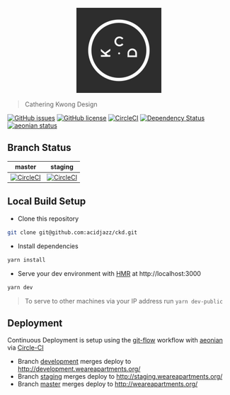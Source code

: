 <p align="center">
  <img src="https://raw.githubusercontent.com/acidjazz/ckd/master/static/android-chrome-192x192.png" alt="CKD Logo"/>
</p>

> Cathering Kwong Design

[![GitHub issues](https://img.shields.io/github/issues/acidjazz/ckd.svg)](https://github.com/acidjazz/ckd/issues)
[![GitHub license](https://img.shields.io/badge/license-Apache%202-blue.svg)](https://raw.githubusercontent.com/acidjazz/ckd/master/license)
[![CircleCI](https://img.shields.io/circleci/project/github/acidjazz/ckd.svg)](https://circleci.com/gh/acidjazz/ckd/)
[![Dependency Status](https://gemnasium.com/badges/github.com/acidjazz/ckd.svg)](https://gemnasium.com/github.com/acidjazz/ckd)
[![aeonian status](https://img.shields.io/badge/%C3%A6onian-deployed-green.svg)](https://github.com/acidjazz/aeonian)


## Branch Status

master | staging 
--- | --- 
[![CircleCI](https://circleci.com/gh/acidjazz/ckd/tree/master.svg?style=shield)](https://circleci.com/gh/acidjazz/ckd/tree/master) | [![CircleCI](https://circleci.com/gh/acidjazz/ckd/tree/staging.svg?style=shield)](https://circleci.com/gh/acidjazz/ckd/tree/staging)

## Local Build Setup
* Clone this repository 
```bash
git clone git@github.com:acidjazz/ckd.git
```
* Install dependencies
```bash
yarn install
```
* Serve your dev environment with [HMR](https://webpack.github.io/docs/hot-module-replacement.html) at http://localhost:3000
```bash
yarn dev
```
> To serve to other machines via your IP address run `yarn dev-public`

## Deployment
Continuous Deployment is setup using the [git-flow](http://nvie.com/posts/a-successful-git-branching-model/) workflow with [aeonian](https://github.com/acidjazz/aeonian) via [Circle-CI](https://circleci.com/gh/acidjazz/ckd)
* Branch [development](https://github.com/acidjazz/ckd/tree/development) merges deploy to http://development.weareapartments.org/
* Branch [staging](https://github.com/acidjazz/ckd/tree/staging) merges deploy to http://staging.weareapartments.org/
* Branch [master](https://github.com/acidjazz/ckd/tree/master) merges deploy to http://weareapartments.org/


